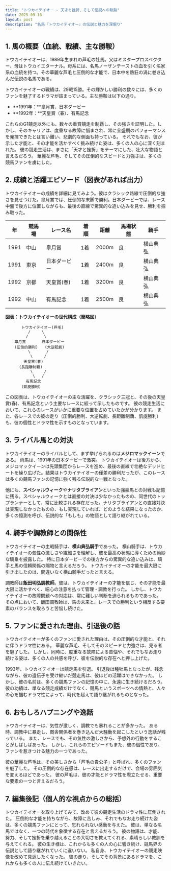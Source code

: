 ```yaml
---
title: "トウカイテイオー - 天才と挫折、そして伝説への軌跡"
date: 2025-09-16
layout: post
description: "名馬『トウカイテイオー』の伝説と魅力を深堀り"
---
```


## 1. 馬の概要（血統、戦績、主な勝鞍）

トウカイテイオーは、1989年生まれの芦毛の牡馬。父はミスタープロスペクター、母はトウカイエターナル。母系には、名馬ノーザンテーストの血を引く名家系の血統を持つ。その華麗な芦毛と圧倒的な才能で、日本中を熱狂の渦に巻き込んだ伝説の名馬である。

トウカイテイオーの戦績は、29戦15勝。その輝かしい勝利の数々には、多くのファンを魅了するドラマが詰まっている。主な勝鞍は以下の通り。

* **1991年：**皐月賞、日本ダービー
* **1992年：**天皇賞（春）、有馬記念

これらのG1競走以外にも、数々の重賞競走を制覇し、その強さを証明した。しかし、そのキャリアは、度重なる故障に悩まされ、常に全盛期のパフォーマンスを発揮できたとは言い難い、悲劇的な側面も持っている。  それでもなお、彼が示した才能と、その才能を活かすべく挑み続けた姿は、多くの人の心に深く刻まれた。  彼の競走生活は、まさに「天才と挫折」をテーマにした、壮大な物語と言えるだろう。  華麗な芦毛、そしてその圧倒的なスピードと力強さは、多くの競馬ファンを虜にした。


## 2. 成績と活躍エピソード（図表があれば出力）

トウカイテイオーの成績を詳細に見てみよう。彼はクラシック路線で圧倒的な強さを見せつけた。皐月賞では、圧倒的な末脚で勝利。日本ダービーでは、レース中盤で後方に位置しながらも、最後の直線で驚異的な追い込みを見せ、勝利を掴み取った。

| 年 | 競馬場 | レース名 | 着順 | 距離 | 馬場状態 | 騎手 |
|---|---|---|---|---|---|---|
| 1991 | 中山 | 皐月賞 | 1着 | 2000m | 良 | 横山典弘 |
| 1991 | 東京 | 日本ダービー | 1着 | 2400m | 良 | 横山典弘 |
| 1992 | 京都 | 天皇賞(春) | 1着 | 3200m | 良 | 横山典弘 |
| 1992 | 中山 | 有馬記念 | 1着 | 2500m | 良 | 横山典弘 |


**図表：トウカイテイオーの世代構成（簡略図）**

```
       トウカイテイオー(芦毛)
          /     \
         /       \
    皐月賞       日本ダービー
    (圧倒的勝利)   (大逆転劇)
          \       /
           \     /
        天皇賞(春)
      (長距離制覇)
           \     /
            \   /
         有馬記念
       (凱旋勝利)
```

この図表は、トウカイテイオーの主な活躍を、クラシック三冠と、その後の天皇賞(春)、有馬記念という主要なレースに絞って示したものです。  彼の競走生活において、これらのレースがいかに重要な位置を占めていたかが分かります。  また、各レースでの彼の走り（圧倒的勝利、大逆転劇、長距離制覇、凱旋勝利）も、彼の個性とドラマ性を示すものとなっています。


## 3. ライバル馬との対決

トウカイテイオーのライバルとして、まず挙げられるのは**メジロマックイーン**である。  両馬は、1991年の日本ダービーで激突。  トウカイテイオーは後方から、メジロマックイーンは先頭集団からレースを進め、最後の直線で壮絶なデッドヒートを繰り広げた。結果はトウカイテイオーの僅差の勝利だったが、このレースは多くの競馬ファンの記憶に強く残る伝説的な一戦となった。

他にも、**スペシャルウィーク**や**ナリタブライアン**といった強豪馬との対戦も記憶に残る。スペシャルウィークとは直接の対決は少なかったものの、同世代のトップランナーとして、常に比較される存在だった。ナリタブライアンとの直接対決は実現しなかったものの、もし実現していれば、どのような結果になったのか、多くの憶測を呼び、伝説的な「もしも」の物語として語り継がれている。


## 4. 騎手や調教師との関係性

トウカイテイオーの主戦騎手は、**横山典弘騎手**であった。  横山騎手は、トウカイテイオーの気性の激しさや繊細さを理解し、彼を最高の状態に導くための絶妙な騎乗を披露した。  特に日本ダービーでの後方からの驚異的な追い込みは、騎手と馬の信頼関係の賜物と言えるだろう。  トウカイテイオーの才能を最大限に引き出したのは、間違いなく横山騎手だったと言える。

調教師は**飯田明弘調教師**。彼は、トウカイテイオーの才能を信じ、その才能を最大限に活かすべく、細心の注意を払って管理・調教を行った。  しかし、トウカイテイオーの故障問題への対応は、常に難しい判断を迫られるものであった。  その点において、飯田調教師は、馬の未来と、レースでの勝利という相反する要素のバランスを取ろうと苦悩し続けた。


## 5. ファンに愛された理由、引退後の話

トウカイテイオーが多くのファンに愛された理由は、その圧倒的な才能と、それに伴うドラマ性にある。  華麗な芦毛、そしてそのスピードと力強さは、見る者を魅了した。  しかし、同時に、度重なる故障による苦悩や、それでもなお走り続ける姿は、多くの人の共感を呼び、彼を伝説的な存在へと押し上げた。

1993年、トウカイテイオーは競走馬を引退。  引退後は種牡馬となったが、残念ながら、彼の遺伝子を受け継いだ競走馬は、彼ほどの活躍はできなかった。  しかし、彼の名前は、多くの競馬ファンの記憶の中に、永遠に生き続けるだろう。  彼の功績は、単なる競走成績だけでなく、競馬というスポーツへの情熱と、人々の心を掴むドラマ性によって、時代を超えて語り継がれるものとなった。


## 6. おもしろハプニングや逸話

トウカイテイオーは、気性が激しく、調教でも暴れることが多かった。  ある時、調教中に暴走し、厩舎関係者を巻き込んだ大騒動を起こしたという逸話が残っている。  また、レースでも、その気性の激しさから、予想外の行動をすることがしばしばあった。  しかし、これらのエピソードもまた、彼の個性であり、ファンを惹きつける魅力の一つであった。

彼の華麗な芦毛は、その美しさから「芦毛の貴公子」と呼ばれ、多くのファンを魅了した。  その圧倒的な存在感は、レースに出走するだけで、会場の雰囲気を変えるほどであった。  彼の芦毛は、彼の才能とドラマ性を際立たせる、重要な要素の一つと言えるだろう。


## 7. 編集後記（個人的な視点からの総括）

トウカイテイオーを取り上げてみて、改めて彼の競走生活のドラマ性に圧倒された。  圧倒的な才能を持ちながら、故障に苦しみ、それでもなお走り続けた姿は、多くの競馬ファンにとって、忘れられない感動を与えた。  彼は、単なる名馬ではなく、一つの時代を象徴する存在と言えるだろう。  彼の物語は、才能、努力、そして挫折を乗り越えることの大切さを教えてくれる、素晴らしい教訓を与えてくれる。  彼の生き様は、これからも多くの人の心に響き続け、競馬界の伝説として語り継がれていくに違いない。  私自身、トウカイテイオーの競走映像を改めて見返したくなった。  彼の走り、そしてその背景にあるドラマを、これからも多くの人に伝え続けていきたい。

